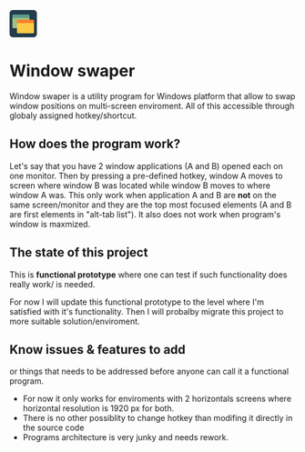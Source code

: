 ![icon](resources/icon.png)

# Window swaper
Window swaper is a utility program for Windows platform that allow to swap window positions on multi-screen enviroment. All of this accessible through globaly assigned hotkey/shortcut.

## How does the program work?
Let's say that you have 2 window applications (A and B) opened each on one monitor. Then by pressing a pre-defined hotkey, window A moves to screen where window B was located while window B moves to where window A was. This only work when application A and B are **not** on the same screen/monitor and they are the top most focused elements (A and B are first elements in "alt-tab list"). It also does not work when program's window is maxmized.

## The state of this project
This is **functional prototype** where one can test if such functionality does really work/ is needed.

For now I will update this functional prototype to the level where I'm satisfied with it's functionality. Then I will probalby migrate this project to more suitable solution/enviroment.

## Know issues & features to add
or things that needs to be addressed before anyone can call it a functional program.
- For now it only works for enviroments with 2 horizontals screens where horizontal resolution is 1920 px for both.
- There is no other possiblity to change hotkey than modifing it directly in the source code
- Programs architecture is very junky and needs rework. 
